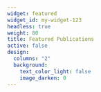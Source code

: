 ```yaml
---
widget: featured
widget_id: my-widget-123
headless: true
weight: 80
title: Featured Publications
active: false
design:
  columns: "2"
  background:
    text_color_light: false
    image_darken: 0
---
```

